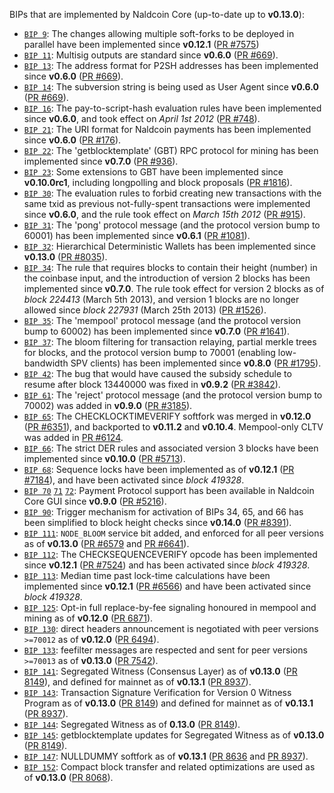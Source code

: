 BIPs that are implemented by Naldcoin Core (up-to-date up to **v0.13.0**):

* [`BIP 9`](https://github.com/nald/bips/blob/master/bip-0009.mediawiki): The changes allowing multiple soft-forks to be deployed in parallel have been implemented since **v0.12.1**  ([PR #7575](https://github.com/naldcoin/naldcoin/pull/7575))
* [`BIP 11`](https://github.com/nald/bips/blob/master/bip-0011.mediawiki): Multisig outputs are standard since **v0.6.0** ([PR #669](https://github.com/naldcoin/naldcoin/pull/669)).
* [`BIP 13`](https://github.com/nald/bips/blob/master/bip-0013.mediawiki): The address format for P2SH addresses has been implemented since **v0.6.0** ([PR #669](https://github.com/naldcoin/naldcoin/pull/669)).
* [`BIP 14`](https://github.com/nald/bips/blob/master/bip-0014.mediawiki): The subversion string is being used as User Agent since **v0.6.0** ([PR #669](https://github.com/naldcoin/naldcoin/pull/669)).
* [`BIP 16`](https://github.com/nald/bips/blob/master/bip-0016.mediawiki): The pay-to-script-hash evaluation rules have been implemented since **v0.6.0**, and took effect on *April 1st 2012* ([PR #748](https://github.com/naldcoin/naldcoin/pull/748)).
* [`BIP 21`](https://github.com/nald/bips/blob/master/bip-0021.mediawiki): The URI format for Naldcoin payments has been implemented since **v0.6.0** ([PR #176](https://github.com/naldcoin/naldcoin/pull/176)).
* [`BIP 22`](https://github.com/nald/bips/blob/master/bip-0022.mediawiki): The 'getblocktemplate' (GBT) RPC protocol for mining has been implemented since **v0.7.0** ([PR #936](https://github.com/naldcoin/naldcoin/pull/936)).
* [`BIP 23`](https://github.com/nald/bips/blob/master/bip-0023.mediawiki): Some extensions to GBT have been implemented since **v0.10.0rc1**, including longpolling and block proposals ([PR #1816](https://github.com/naldcoin/naldcoin/pull/1816)).
* [`BIP 30`](https://github.com/nald/bips/blob/master/bip-0030.mediawiki): The evaluation rules to forbid creating new transactions with the same txid as previous not-fully-spent transactions were implemented since **v0.6.0**, and the rule took effect on *March 15th 2012* ([PR #915](https://github.com/naldcoin/naldcoin/pull/915)).
* [`BIP 31`](https://github.com/nald/bips/blob/master/bip-0031.mediawiki): The 'pong' protocol message (and the protocol version bump to 60001) has been implemented since **v0.6.1** ([PR #1081](https://github.com/naldcoin/naldcoin/pull/1081)).
* [`BIP 32`](https://github.com/nald/bips/blob/master/bip-0032.mediawiki): Hierarchical Deterministic Wallets has been implemented since **v0.13.0** ([PR #8035](https://github.com/naldcoin/naldcoin/pull/8035)).
* [`BIP 34`](https://github.com/nald/bips/blob/master/bip-0034.mediawiki): The rule that requires blocks to contain their height (number) in the coinbase input, and the introduction of version 2 blocks has been implemented since **v0.7.0**. The rule took effect for version 2 blocks as of *block 224413* (March 5th 2013), and version 1 blocks are no longer allowed since *block 227931* (March 25th 2013) ([PR #1526](https://github.com/naldcoin/naldcoin/pull/1526)).
* [`BIP 35`](https://github.com/nald/bips/blob/master/bip-0035.mediawiki): The 'mempool' protocol message (and the protocol version bump to 60002) has been implemented since **v0.7.0** ([PR #1641](https://github.com/naldcoin/naldcoin/pull/1641)).
* [`BIP 37`](https://github.com/nald/bips/blob/master/bip-0037.mediawiki): The bloom filtering for transaction relaying, partial merkle trees for blocks, and the protocol version bump to 70001 (enabling low-bandwidth SPV clients) has been implemented since **v0.8.0** ([PR #1795](https://github.com/naldcoin/naldcoin/pull/1795)).
* [`BIP 42`](https://github.com/nald/bips/blob/master/bip-0042.mediawiki): The bug that would have caused the subsidy schedule to resume after block 13440000 was fixed in **v0.9.2** ([PR #3842](https://github.com/naldcoin/naldcoin/pull/3842)).
* [`BIP 61`](https://github.com/nald/bips/blob/master/bip-0061.mediawiki): The 'reject' protocol message (and the protocol version bump to 70002) was added in **v0.9.0** ([PR #3185](https://github.com/naldcoin/naldcoin/pull/3185)).
* [`BIP 65`](https://github.com/nald/bips/blob/master/bip-0065.mediawiki): The CHECKLOCKTIMEVERIFY softfork was merged in **v0.12.0** ([PR #6351](https://github.com/naldcoin/naldcoin/pull/6351)), and backported to **v0.11.2** and **v0.10.4**. Mempool-only CLTV was added in [PR #6124](https://github.com/naldcoin/naldcoin/pull/6124).
* [`BIP 66`](https://github.com/nald/bips/blob/master/bip-0066.mediawiki): The strict DER rules and associated version 3 blocks have been implemented since **v0.10.0** ([PR #5713](https://github.com/naldcoin/naldcoin/pull/5713)).
* [`BIP 68`](https://github.com/nald/bips/blob/master/bip-0068.mediawiki): Sequence locks have been implemented as of **v0.12.1**  ([PR #7184](https://github.com/naldcoin/naldcoin/pull/7184)), and have been activated since *block 419328*.
* [`BIP 70`](https://github.com/nald/bips/blob/master/bip-0070.mediawiki) [`71`](https://github.com/nald/bips/blob/master/bip-0071.mediawiki) [`72`](https://github.com/nald/bips/blob/master/bip-0072.mediawiki): Payment Protocol support has been available in Naldcoin Core GUI since **v0.9.0** ([PR #5216](https://github.com/naldcoin/naldcoin/pull/5216)).
* [`BIP 90`](https://github.com/nald/bips/blob/master/bip-0090.mediawiki): Trigger mechanism for activation of BIPs 34, 65, and 66 has been simplified to block height checks since **v0.14.0** ([PR #8391](https://github.com/naldcoin/naldcoin/pull/8391)).
* [`BIP 111`](https://github.com/nald/bips/blob/master/bip-0111.mediawiki): `NODE_BLOOM` service bit added, and enforced for all peer versions as of **v0.13.0** ([PR #6579](https://github.com/naldcoin/naldcoin/pull/6579) and [PR #6641](https://github.com/naldcoin/naldcoin/pull/6641)).
* [`BIP 112`](https://github.com/nald/bips/blob/master/bip-0112.mediawiki): The CHECKSEQUENCEVERIFY opcode has been implemented since **v0.12.1** ([PR #7524](https://github.com/naldcoin/naldcoin/pull/7524)) and has been activated since *block 419328*.
* [`BIP 113`](https://github.com/nald/bips/blob/master/bip-0113.mediawiki): Median time past lock-time calculations have been implemented since **v0.12.1** ([PR #6566](https://github.com/naldcoin/naldcoin/pull/6566)) and have been activated since *block 419328*.
* [`BIP 125`](https://github.com/nald/bips/blob/master/bip-0125.mediawiki): Opt-in full replace-by-fee signaling honoured in mempool and mining as of **v0.12.0** ([PR 6871](https://github.com/naldcoin/naldcoin/pull/6871)).
* [`BIP 130`](https://github.com/nald/bips/blob/master/bip-0130.mediawiki): direct headers announcement is negotiated with peer versions `>=70012` as of **v0.12.0** ([PR 6494](https://github.com/naldcoin/naldcoin/pull/6494)).
* [`BIP 133`](https://github.com/nald/bips/blob/master/bip-0133.mediawiki): feefilter messages are respected and sent for peer versions `>=70013` as of **v0.13.0** ([PR 7542](https://github.com/naldcoin/naldcoin/pull/7542)).
* [`BIP 141`](https://github.com/nald/bips/blob/master/bip-0141.mediawiki): Segregated Witness (Consensus Layer) as of **v0.13.0** ([PR 8149](https://github.com/naldcoin/naldcoin/pull/8149)), and defined for mainnet as of **v0.13.1** ([PR 8937](https://github.com/naldcoin/naldcoin/pull/8937)).
* [`BIP 143`](https://github.com/nald/bips/blob/master/bip-0143.mediawiki): Transaction Signature Verification for Version 0 Witness Program as of **v0.13.0** ([PR 8149](https://github.com/naldcoin/naldcoin/pull/8149)) and defined for mainnet as of **v0.13.1** ([PR 8937](https://github.com/naldcoin/naldcoin/pull/8937)).
* [`BIP 144`](https://github.com/nald/bips/blob/master/bip-0144.mediawiki): Segregated Witness as of **0.13.0** ([PR 8149](https://github.com/naldcoin/naldcoin/pull/8149)).
* [`BIP 145`](https://github.com/nald/bips/blob/master/bip-0145.mediawiki): getblocktemplate updates for Segregated Witness as of **v0.13.0** ([PR 8149](https://github.com/naldcoin/naldcoin/pull/8149)).
* [`BIP 147`](https://github.com/nald/bips/blob/master/bip-0147.mediawiki): NULLDUMMY softfork as of **v0.13.1** ([PR 8636](https://github.com/naldcoin/naldcoin/pull/8636) and [PR 8937](https://github.com/naldcoin/naldcoin/pull/8937)).
* [`BIP 152`](https://github.com/nald/bips/blob/master/bip-0152.mediawiki): Compact block transfer and related optimizations are used as of **v0.13.0** ([PR 8068](https://github.com/naldcoin/naldcoin/pull/8068)).
